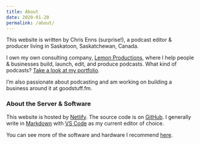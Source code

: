 ```yaml
---
title: About
date: 2020-01-20
permalink: /about/
---
```


This website is written by Chris Enns (surprise!), a podcast editor & producer living in Saskatoon, Saskatchewan, Canada.

I own my own consulting company, [Lemon Productions](https://www.lemonproductions.ca/), where I help people & businesses build, launch, edit, and produce podcasts. What kind of podcasts? [Take a look at my portfolio](https://www.lemonproductions.ca/portfolio/).

I’m also passionate about podcasting and am working on building a business around it at goodstuff.fm.

### About the Server & Software

This website is hosted by [Netlify](https://netlify.com). The source code is on [GitHub](https://www.github.com). I generally write in [Markdown](https://daringfireball.net/projects/markdown/) with [VS Code](https://code.visualstudio.com/) as my current editor of choice.

You can see more of the software and hardware I recommend [here](/recommends/).